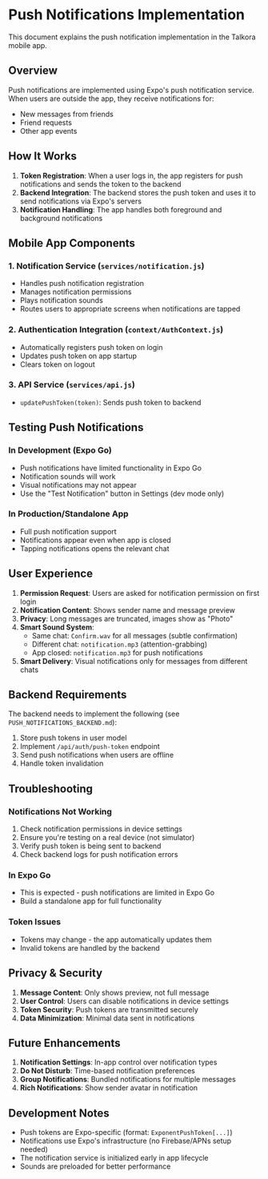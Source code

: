 # Push Notifications Implementation

This document explains the push notification implementation in the Talkora mobile app.

## Overview

Push notifications are implemented using Expo's push notification service. When users are outside the app, they receive notifications for:
- New messages from friends
- Friend requests
- Other app events

## How It Works

1. **Token Registration**: When a user logs in, the app registers for push notifications and sends the token to the backend
2. **Backend Integration**: The backend stores the push token and uses it to send notifications via Expo's servers
3. **Notification Handling**: The app handles both foreground and background notifications

## Mobile App Components

### 1. Notification Service (`services/notification.js`)
- Handles push notification registration
- Manages notification permissions
- Plays notification sounds
- Routes users to appropriate screens when notifications are tapped

### 2. Authentication Integration (`context/AuthContext.js`)
- Automatically registers push token on login
- Updates push token on app startup
- Clears token on logout

### 3. API Service (`services/api.js`)
- `updatePushToken(token)`: Sends push token to backend

## Testing Push Notifications

### In Development (Expo Go)
- Push notifications have limited functionality in Expo Go
- Notification sounds will work
- Visual notifications may not appear
- Use the "Test Notification" button in Settings (dev mode only)

### In Production/Standalone App
- Full push notification support
- Notifications appear even when app is closed
- Tapping notifications opens the relevant chat

## User Experience

1. **Permission Request**: Users are asked for notification permission on first login
2. **Notification Content**: Shows sender name and message preview
3. **Privacy**: Long messages are truncated, images show as "Photo"
4. **Smart Sound System**:
   - Same chat: `Confirm.wav` for all messages (subtle confirmation)
   - Different chat: `notification.mp3` (attention-grabbing)
   - App closed: `notification.mp3` for push notifications
5. **Smart Delivery**: Visual notifications only for messages from different chats

## Backend Requirements

The backend needs to implement the following (see `PUSH_NOTIFICATIONS_BACKEND.md`):

1. Store push tokens in user model
2. Implement `/api/auth/push-token` endpoint
3. Send push notifications when users are offline
4. Handle token invalidation

## Troubleshooting

### Notifications Not Working
1. Check notification permissions in device settings
2. Ensure you're testing on a real device (not simulator)
3. Verify push token is being sent to backend
4. Check backend logs for push notification errors

### In Expo Go
- This is expected - push notifications are limited in Expo Go
- Build a standalone app for full functionality

### Token Issues
- Tokens may change - the app automatically updates them
- Invalid tokens are handled by the backend

## Privacy & Security

1. **Message Content**: Only shows preview, not full message
2. **User Control**: Users can disable notifications in device settings
3. **Token Security**: Push tokens are transmitted securely
4. **Data Minimization**: Minimal data sent in notifications

## Future Enhancements

1. **Notification Settings**: In-app control over notification types
2. **Do Not Disturb**: Time-based notification preferences
3. **Group Notifications**: Bundled notifications for multiple messages
4. **Rich Notifications**: Show sender avatar in notification

## Development Notes

- Push tokens are Expo-specific (format: `ExponentPushToken[...]`)
- Notifications use Expo's infrastructure (no Firebase/APNs setup needed)
- The notification service is initialized early in app lifecycle
- Sounds are preloaded for better performance
